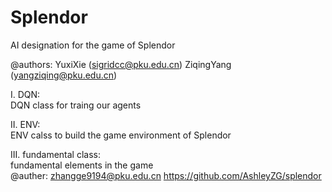 # Splendor
AI designation for the game of Splendor

@authors: YuxiXie (sigridcc@pku.edu.cn)
          ZiqingYang (yangziqing@pku.edu.cn)



  I. DQN:     
      DQN class for traing our agents
  
  II. ENV:     
      ENV calss to build the game environment of Splendor
  
  III. fundamental class:   
      fundamental elements in the game    
       @auther: zhangge9194@pku.edu.cn   https://github.com/AshleyZG/splendor
